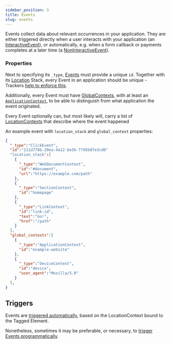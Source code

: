 ```yaml
---
sidebar_position: 3
title: Events
slug: events
---
```


Events collect data about relevant occurrences in your application. They are either triggered directly when a 
user interacts with your application (an [InteractiveEvent](/taxonomy/events/InteractiveEvent.md)), or 
automatically, e.g. when a form callback or payments completes at a later time (a 
[NonInteractiveEvent](/taxonomy/events/NonInteractiveEvent.md)).

### Properties
Next to specifying its `_type`, [Events](/taxonomy/events/overview.md) must provide a unique `id`. Together 
with its [Location](/tracking/core-concepts/locations.md) Stack, every Event in an application should be unique - Trackers 
[help to enforce this](validation.md).

Additionally, every Event must have [GlobalContexts](taxonomy/global-contexts), with at least an 
[`ApplicationContext`](/taxonomy/global-contexts/ApplicationContext.md), to be able to distinguish from what application the event originated.

Every Event optionally can, but most likely will, carry a list of 
[LocationContexts](taxonomy/location-contexts) that describe where the event happened

An example event with `location_stack` and `global_context` properties:

```json
{
  "_type":"ClickEvent",
  "id":"211d778b-20ea-4a12-be56-77d5b8fe3cd0"
  "location_stack":[
    {
      "_type":"WebDocumentContext",
      "id":"#document",
      "url":"https://example.com/path"
    },
    {
      "_type":"SectionContext",
      "id":"homepage"
    },
    {
      "_type":"LinkContext",
      "id":"link-id",
      "text":"Go!",
      "href":"/path"
    }
  ],
  "global_contexts":[
    {
      "_type":"ApplicationContext",
      "id":"example-website"
    },
    {
      "_type":"DeviceContext",
      "id":"device",
      "user_agent":"Mozilla/5.0"
    }
  ],
}
```

## Triggers
Events are [triggered automatically](/tracking/api-reference/low-level/tagLocation.md#events), based on the 
LocationContext bound to the Tagged Element.

Nonetheless, sometimes it may be preferable, or necessary, to 
[trigger Events programmatically](/tracking/api-reference/event-trackers/overview.md).
